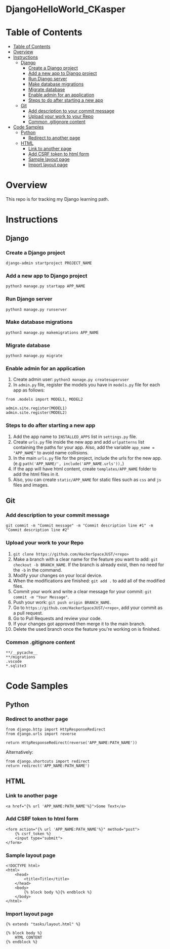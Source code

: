 # DjangoHelloWorld_CKasper

# Table of Contents
* [Table of Contents](#Table-of-Contents)
* [Overview](#overview)
* [Instructions](#instructions)
    * [Django](#django)
        * [Create a Django project](#create-a-Django-project)
        * [Add a new app to Django project](#add-a-new-app-to-Django-project)
        * [Run Django server](#run-Django-server)
        * [Make database migrations](#Make-database-migrations)
        * [Migrate database](#migrate-database)
        * [Enable admin for an application](#enable-admin-for-an-application)
        * [Steps to do after starting a new app](#Steps-to-do-after-starting-a-new-app)
    * [Git](#git)
        * [Add description to your commit message](#add-description-to-your-commit-message)
        * [Upload your work to your Repo](#upload-your-work-to-your-Repo)
        * [Common .gitignore content](#Common-.gitignore-content)
* [Code Samples](#code-samples)
    * [Python](#python)
        * [Redirect to another page](#Redirect-to-another-page)
    * [HTML](#html)
        * [Link to another page](#Link-to-another-page)
        * [Add CSRF token to html form](#Add-CSRF-token-to-html-form)
        * [Sample layout page](#Sample-layout-page)
        * [Import layout page](#Import-layout-page)

# Overview
This repo is for tracking my Django learning path.

# Instructions
## Django
### Create a Django project
```
django-admin startproject PROJECT_NAME
```

### Add a new app to Django project
```
python3 manage.py startapp APP_NAME
```

### Run Django server
```
python3 manage.py runserver
```

### Make database migrations
```
python3 manage.py makemigrations APP_NAME
```
### Migrate database
```
python3 manage.py migrate
```

### Enable admin for an application
1. Create admin user: `python3 manage.py createsuperuser`
1. In `admin.py` file, register the models you have in `models.py` file for each app as follows:
```
from .models import MODEL1, MODEL2

admin.site.register(MODEL1)
admin.site.register(MODEL2)
```

### Steps to do after starting a new app
1. Add the app name to `INSTALLED_APPS` list in `settings.py` file.
1. Create `urls.py` file inside the new app and add `urlpatterns` list containing the paths for your app. Also, add the variable `app_name = "APP_NAME"` to avoid name collisions.
1. In the main `urls.py` file for the project, include the urls for the new app. (e.g `path('APP_NAME/', include('APP_NAME.urls')),`)
1. If the app will have html content, create `templates/APP_NAME` folder to add the html files in it.
1. Also, you can create `static/APP_NAME` for static files such as `css` and `js` files and images.

## Git
### Add description to your commit message
```
git commit -m "Commit message" -m "Commit description line #1" -m "Commit description line #2"
```

### Upload your work to your Repo
1. `git clone https://github.com/HackerSpaceJUST/<repo>`
1. Make a branch with a clear name for the feature you want to add: `git checkout -b BRANCH_NAME`. If the branch is already exist, then no need for the `-b` in the command.
1. Modify your changes on your local device.
1. When the modifications are finished: `git add .` to add all of the modified files.
1. Commit your work and write a clear message for your commit: `git commit -m "Your Message"`.
1. Push your work: `git push origin BRANCH_NAME`.
1. Go to `https://github.com/HackerSpaceJUST/<repo>`, add your commit as a pull request.
1. Go to Pull Requests and review your code.
1. If your changes got approved then merge it to the main branch.
1. Delete the used branch once the feature you're working on is finished.

### Common .gitignore content
```
**/__pycache__
**/migrations
.vscode
*.sqlite3
```

# Code Samples
## Python
### Redirect to another page
```
from django.http import HttpResponseRedirect
from django.urls import reverse

return HttpResponseRedirect(reverse('APP_NAME:PATH_NAME'))
```
Alternatively:
```
from django.shortcuts import redirect
return redirect('APP_NAME:PATH_NAME')
```

## HTML
### Link to another page
```
<a href="{% url 'APP_NAME:PATH_NAME'%}">Some Text</a>
```

### Add CSRF token to html form
```
<form action="{% url 'APP_NAME:PATH_NAME'%}" method="post">
    {% csrf_token %}
    <input type="submit">
</form>
```
### Sample layout page
```
<!DOCTYPE html>
<html>
    <head>
        <title>Title</title>
    </head>
    <body>
        {% block body %}{% endblock %}
    </body>
</html>
```

### Import layout page
```
{% extends "tasks/layout.html" %}

{% block body %}
    HTML CONTENT
{% endblock %}
```